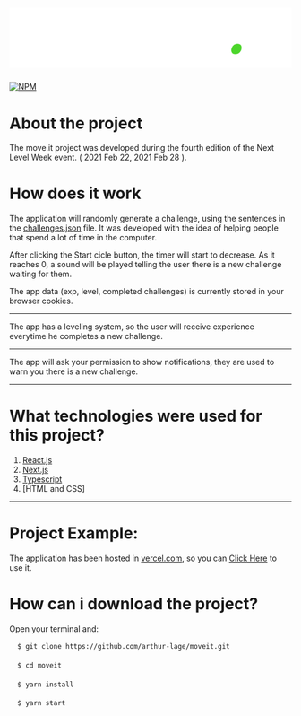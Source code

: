 <h1 align=center><img src="https://github.com/arthur-lage/moveit/blob/main/assets/logo.svg" /></h1>

[![NPM](https://img.shields.io/npm/l/react)](https://github.com/arthur-lage/moveit/blob/main/LICENSE)

# About the project

The move.it project was developed during the fourth edition of the Next Level Week event. ( 2021 Feb 22, 2021 Feb 28 ).

# How does it work

The application will randomly generate a challenge, using the sentences in the [challenges.json](https://github.com/arthur-lage/moveit/blob/main/challenges.json) file.
It was developed with the idea of helping people that spend a lot of time in the computer. 

After clicking the Start cicle button, the timer will start to decrease. As it reaches 0, a sound will be played telling the user there is a new challenge waiting for them.

The app data (exp, level, completed challenges) is currently stored in your browser cookies.

---

The app has a leveling system, so the user will receive experience everytime he completes a new challenge.

---

The app will ask your permission to show notifications, they are used to warn you there is a new challenge.

---

# What technologies were used for this project?

1. [React.js](https://reactjs.org)
2. [Next.js](https://nextjs.org)
3. [Typescript](https://www.typescriptlang.org)
4. [HTML and CSS]

---

# Project Example:

The application has been hosted in [vercel.com](vercel.com), so you can [Click Here](https://moveit-hrnepn47a-arthur-lage.vercel.app) to use it.

# How can i download the project?

Open your terminal and:

```bash
  $ git clone https://github.com/arthur-lage/moveit.git
  
  $ cd moveit
  
  $ yarn install
  
  $ yarn start
```
